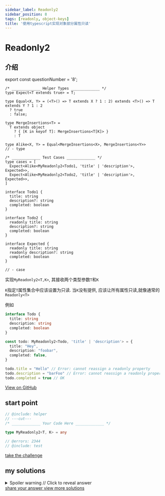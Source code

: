 ```yaml
---
sidebar_label: Readonly2
sidebar_position: 8
tags: [readonly, object-keys]
title: '使用typescript实现对象部分属性只读'
---
```


# Readonly2

## 介绍

export const questionNumber = '8';

```twoslash include helper
/* _____________ Helper Types _____________ */
type Expect<T extends true> = T;

type Equal<X, Y> = (<T>() => T extends X ? 1 : 2) extends <T>() => T extends Y ? 1 : 2
  ? true
  : false;

type MergeInsertions<T> =
  T extends object
    ? { [K in keyof T]: MergeInsertions<T[K]> }
    : T

type Alike<X, Y> = Equal<MergeInsertions<X>, MergeInsertions<Y>>
// - type
```

```twoslash include test
/* _____________ Test Cases _____________ */
type cases = [
  Expect<Alike<MyReadonly2<Todo1, 'title' | 'description'>, Expected>>,
  Expect<Alike<MyReadonly2<Todo2, 'title' | 'description'>, Expected>>,
]

interface Todo1 {
  title: string
  description?: string
  completed: boolean
}

interface Todo2 {
  readonly title: string
  description?: string
  completed: boolean
}

interface Expected {
  readonly title: string
  readonly description?: string
  completed: boolean
}

// - case
```

实现`MyReadonly2<T,K>`, 其接收两个类型参数`T`和`K`

`K`指定`T`属性集合中应该设置为只读. 当`K`没有提供, 应该让所有属性只读,就像通常的`Readonly<T>`

例如

```ts
interface Todo {
  title: string
  description: string
  completed: boolean
}

const todo: MyReadonly2<Todo, 'title' | 'description'> = {
  title: "Hey",
  description: "foobar",
  completed: false,
}

todo.title = "Hello" // Error: cannot reassign a readonly property
todo.description = "barFoo" // Error: cannot reassign a readonly property
todo.completed = true // OK
```

<span className="badge-links">
  <a className="view" target="\_blank" href={`https://tsch.js.org/${questionNumber}`}>
    View on GitHub
  </a>
</span>

## start point

```ts twoslash
// @include: helper
// ---cut---
/* _____________ Your Code Here _____________ */

type MyReadonly2<T, K> = any

// @errors: 2344
// @include: test
```

<span className="badge-links">
  <a
    className="challenge"
    target="\_blank"
    href={`https://tsch.js.org/${questionNumber}/play`}
  >
    take the challenge
  </a>
</span>

## my solutions

<details>

<summary>Spoiler warning // Click to reveal answer</summary>

```ts twoslash
// @include: helper

// @include: test

/* _____________ Answer Here _____________ */
/// ---cut---

//方案1

type MyReadonly2<T, K extends keyof T = keyof T> = {
  readonly [P in keyof T as P extends K ? P : never]: T[P]
} & {
  [P in keyof T as P extends K ? never : P]: T[P]
}


```

```ts twoslash
//方案2 方案1的变种

type Pick2<T, K extends keyof T> = {
  readonly [P in keyof T as P extends K ? P : never]: T[P]
}

type Omit2<T, K extends keyof T> = {
  [P in keyof T as P extends K ? never : P]: T[P]
}

type MyReadonly2<T, K extends keyof T = keyof T> = Pick2<T, K> & Omit2<T, K>

```


```ts twoslash
//方案3  most popular

type MyReadonly2<T, K extends keyof T = keyof T > = Omit<T,K> &
  Readonly<Pick<T,K>>

```

</details>

<span className="badge-links">
  <a
    className="share"
    target="\_blank"
    href={`https://tsch.js.org/${questionNumber}/answer`}
  >
    share your answer
  </a>
  <a
    className="solution"
    target="\_blank"
    href={`https://tsch.js.org/${questionNumber}/solutions`}
  >
    view more solutions
  </a>
</span>
